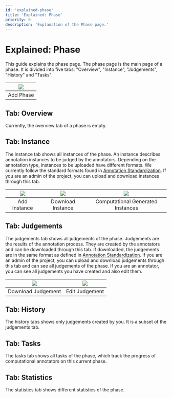 ```yaml
---
id: 'explained-phase'
title: 'Explained: Phase'
priority: 0
description: 'Explanation of the Phase page.'
---
```

 
# Explained: Phase

This guide explains the phase page. The phase page is the main page of a phase. It is divided into five tabs: "Overview", "Instance", "Judgements", "History" and "Tasks".

| ![](datasets/guide/add-phase.gif) |
| :---------------------------: |
|           Add Phase           |

## Tab: Overview

Currently, the overview tab of a phase is empty.

## Tab: Instance

The instance tab shows all instances of the phase. An instance describes annotation instances to be judged by the annotators. Depending on the annotation type, instances to be uploaded have different formats. We currently follow the standard formats found in [Annotation Standardization](https://github.com/ChangeIsKey/annotation_standardization). If you are an admin of the project, you can upload and download instances through this tab.

| ![](datasets/guide/add-instance.gif) | ![](datasets/guide/download-instance.gif) | ![](datasets/guide/com-instances.gif) |
| :------------------------------: | :-----------------------------------: | :-------------------------------: |
|           Add Instance           |           Download Instance           | Computational Generated Instances |


## Tab: Judgements

The judgements tab shows all judgements of the phase. Judgements are the results of the annotation process. They are created by the annotators and can be downloaded through this tab. If downloaded, the judgements are in the same format as defined in [Annotation Standardization](https://github.com/ChangeIsKey/annotation_standardization). If you are an admin of the project, you can upload and download judgements through this tab and can see all judgements of the phase.
If you are an annotator, you can see all judgements you have created and also edit them.

| ![](datasets/guide/download-judgement.gif) | ![](datasets/guide/edit-judgement.gif) |
| :------------------------------------: | :--------------------------------: |
|           Download Judgement           |           Edit Judgement           |

## Tab: History

The history tabs shows only judgements created by you. It is a subset of the judgements tab.

## Tab: Tasks

The tasks tab shows all tasks of the phase, which track the progress of computational annotators on this current phase.

## Tab: Statistics

The statistics tab shows different statistics of the phase.